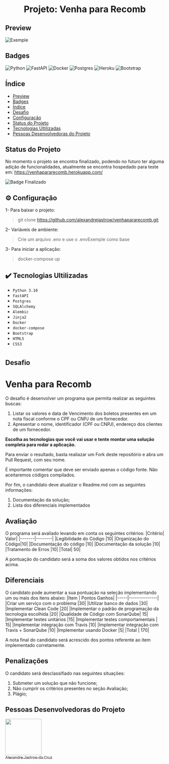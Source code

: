 
<h1 align="center"> Projeto: Venha para Recomb</h1>

## Preview
![Exemple](https://github.com/alexandrejastrow/venhapararecomb/blob/main/images/exemple.gif)

## Badges
![Python](https://img.shields.io/badge/python-3670A0?style=for-the-badge&logo=python&logoColor=ffdd54)
![FastAPI](https://img.shields.io/badge/FastAPI-005571?style=for-the-badge&logo=fastapi)
![Docker](https://img.shields.io/badge/docker-%230db7ed.svg?style=for-the-badge&logo=docker&logoColor=white)
![Postgres](https://img.shields.io/badge/postgres-%23316192.svg?style=for-the-badge&logo=postgresql&logoColor=white)
![Heroku](https://img.shields.io/badge/heroku-%23430098.svg?style=for-the-badge&logo=heroku&logoColor=white)
![Bootstrap](https://img.shields.io/badge/bootstrap-%23563D7C.svg?style=for-the-badge&logo=bootstrap&logoColor=white)




## Índice 

* [Preview](#preview)
* [Badges](#badges)
* [Índice](#índice)
* [Desafio](#desafio)
* [Configuração](#configuração)
* [Status do Projeto](#status-do-Projeto)
* [Tecnologias Ultilizadas](#tecnologias-ultilizadas)
* [Pessoas Desenvolvedoras do Projeto](#pessoas-desenvolvedoras)


## Status do Projeto

No momento o projeto se encontra finalizado, podendo no futuro ter alguma adição de funcionalidades, atualmente se encontra hospedado para teste em: https://venhapararecomb.herokuapp.com/

![Badge Finalizado](https://img.shields.io/badge/Venha%20para%20Recomb-Finalizado-green)

## ⚙ Configuração

1- Para baixar o projeto:
> git clone https://github.com/alexandrejastrow/venhapararecomb.git

2- Variáveis de ambiente:
> Crie um arquivo .env e use o .envExemple como base

3- Para iniciar a aplicação:
> docker-compose up

## ✔️ Tecnologias Ultilizadas

- ``Python 3.10``
- ``FastAPI``
- ``Postgres``
- ``SQLAlchemy``
- ``Alembic``
- ``Jinja2``
- ``Docker``
- ``docker-compose``
- ``Bootstrap``
- ``HTML5``
- ``CSS3``
#

## Desafio
# Venha para Recomb

O desafio é desenvolver um programa que permita realizar as seguintes buscas:

1) Listar os valores e data de Vencimento dos boletos presentes em um nota fiscal conforme o CPF ou CNPJ de um fornecedor.
2) Apresentar o nome, identificador (CPF ou CNPJ), endereço dos clientes de um fornecedor.

**Escolha as tecnologias que você vai usar e tente montar uma solução completa para rodar a aplicação.**

Para enviar o resultado, basta realiazar um Fork deste repositório e abra um Pull Request, com seu nome.

É importante comentar que deve ser enviado apenas o código fonte. Não aceitaremos códigos compilados.

Por fim, o candidato deve atualizar o Readme.md com as seguintes informações:
  
 1) Documentação da solução;
 2) Lista dos diferenciais implementados

## Avaliação

O programa será avaliado levando em conta os seguintes critérios:
|Critério|	Valor|
|-------|--------|
|Legibilidade do Código 	|10|
|Organização do Código|10|
|Documentação do código 	|10|
|Documentação da solução 	|10|
|Tratamento de Erros 	|10|
|Total| 	50|

A pontuação do candidato será a soma dos valores obtidos nos critérios acima.

## Diferenciais

O candidato pode aumentar a sua pontuação na seleção implementando um ou mais dos itens abaixo:
|Item |	Pontos Ganhos|
|-----|--------------|
|Criar um serviço com o problema 	|30|
|Utilizar banco de dados 	|30|
|Implementar Clean Code 	|20|
|Implementar o padrão de programação da tecnologia escolhida 	|20|
|Qualidade de Código com SonarQube| 	15|
|Implementar testes unitários 	|15|
|Implementar testes comportamentais |	15|
|Implementar integração com Travis 	|10|
|Implementar integração com Travis + SonarQube 	|10|
|Implementar usando Docker 	|5|
|Total |	170|

A nota final do candidato será acrescido dos pontos referente ao item implementado corretamente.

## Penalizações

O candidato será desclassifiado nas seguintes situações:

1) Submeter um solução que não funcione;
2) Não cumprir os critérios presentes no seção Avaliação;
3) Plágio;

    


## Pessoas Desenvolvedoras do Projeto

[<img src="https://avatars.githubusercontent.com/u/52933958?v=4" width=115><br><sub>Alexandre Jastrow da Cruz</sub>](https://github.com/alexandrejastrow)

